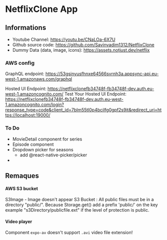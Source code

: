 # NetflixClone App 

## Informations

- Youtube Channel: <https://youtu.be/CNaLOa-6X7U>
- Github source code: <https://github.com/Savinvadim1312/NetflixClone>
- Dummy Data (data, image, icons):
<https://assets.notjust.dev/netflix>
  
### AWS config

GraphQL endpoint: <https://53gsinyusfhnxe64566svrnh3a.appsync-api.eu-west-1.amazonaws.com/graphql>

Hosted UI Endpoint: <https://netflixclonefb34748f-fb34748f-dev.auth.eu-west-1.amazoncognito.com/>
Test Your Hosted UI Endpoint: <https://netflixclonefb34748f-fb34748f-dev.auth.eu-west-1.amazoncognito.com/login?response_type=code&client_id=7blm55tl0p4bcilfg0gpf2s9it&redirect_uri=https://localhost:19000/>

### To Do
- MovieDetail component for series
- Episode component
- Dropdown picker for seasons 
  - add @react-native-picker/picker
- 
## Remaques
#### AWS S3 bucket 
S3Image - Image doesn't appear
S3 Bucket : All public files must be in a directory "public/".
Because Storage.get() add a prefix 'public/' on the key example "s3Directory/publicfile.ext"
if the level of protection is public.

#### Video player
Component ``expo-av`` doesn't support ``.avi`` video file extension!
